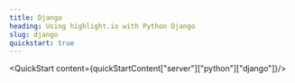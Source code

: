 ```yaml
---
title: Django
heading: Using highlight.io with Python Django
slug: django
quickstart: true
---
```


<QuickStart content={quickStartContent["server"]["python"]["django"]}/>
